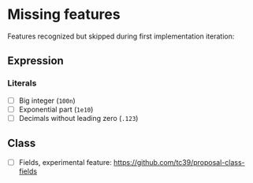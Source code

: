 

# Missing features

Features recognized but skipped during first implementation iteration:

## Expression

### Literals
- [ ] Big integer (`100n`)
- [ ] Exponential part (`1e10`)
- [ ] Decimals without leading zero (`.123`)

## Class
- [ ] Fields, experimental feature: https://github.com/tc39/proposal-class-fields